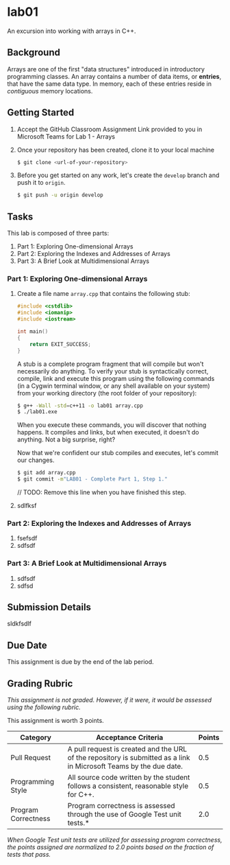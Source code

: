 # lab01

An excursion into working with arrays in C++.

## Background

Arrays are one of the first "data structures" introduced in introductory programming classes. An array contains a number of data items, or **entries**, that have the same data type. In memory, each of these entries reside in _contiguous_ memory locations.

## Getting Started

1. Accept the GitHub Classroom Assignment Link provided to you in Microsoft Teams for Lab 1 - Arrays
1. Once your repository has been created, clone it to your local machine

   ```bash
   $ git clone <url-of-your-repository>
   ```

1. Before you get started on any work, let's create the `develop` branch and push it to `origin`.

   ```bash
   $ git push -u origin develop
   ```

## Tasks

This lab is composed of three parts:

1. Part 1: Exploring One-dimensional Arrays
1. Part 2: Exploring the Indexes and Addresses of Arrays
1. Part 3: A Brief Look at Multidimensional Arrays

### Part 1: Exploring One-dimensional Arrays

1. Create a file name `array.cpp` that contains the following stub:

   ```c++
   #include <cstdlib>
   #include <iomanip>
   #include <iostream>

   int main()
   {
       return EXIT_SUCCESS;
   }
   ```

   A stub is a complete program fragment that will compile but won't necessarily do anything. To verify your stub is syntactically correct, compile, link and execute this program using the following commands (in a Cygwin terminal window, or any shell available on your system) from your working directory (the root folder of your repository):

   ```bash
   $ g++ -Wall -std=c++11 -o lab01 array.cpp
   $ ./lab01.exe
   ```

   When you execute these commands, you will discover that nothing happens. It compiles and links, but when executed, it doesn't do anything. Not a big surprise, right?

   Now that we're confident our stub compiles and executes, let's commit our changes.

   ```bash
   $ git add array.cpp
   $ git commit -m"LAB01 - Complete Part 1, Step 1."
   ```

   // TODO: Remove this line when you have finished this step.

1. sdlfksf

### Part 2: Exploring the Indexes and Addresses of Arrays

1. fsefsdf
1. sdfsdf

### Part 3: A Brief Look at Multidimensional Arrays

1. sdfsdf
1. sdfsd

## Submission Details

sldkfsdlf

## Due Date

This assignment is due by the end of the lab period.

## Grading Rubric

_This assignment is not graded. However, if it were, it would be assessed using the following rubric._

This assignment is worth 3 points.

Category | Acceptance Criteria | Points
---------|---------------------|-------
Pull Request | A pull request is created and the URL of the repository is submitted as a link in Microsoft Teams by the due date. | 0.5
Programming Style | All source code written by the student follows a consistent, reasonable style for C++. | 0.5
Program Correctness | Program correctness is assessed through the use of Google Test unit tests.* | 2.0

_When Google Test unit tests are utilized for assessing program correctness, the points assigned are normalized to 2.0 points based on the fraction of tests that pass._